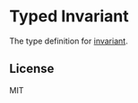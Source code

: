 # Typed Invariant

The type definition for [invariant](https://github.com/zertosh/invariant).

## License

MIT
